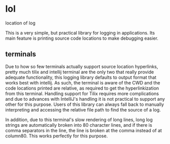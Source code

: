 # lol

location of log

This is a very simple, but practical library for logging in applications. Its
main feature is printing source code locations to make debugging easier.

## terminals

Due to how so few terminals actually support source location hyperlinks, pretty much tilix and intellij terminal are 
the only two that really provide adequate functionality, this logging library defaults to output format that works 
best with intellij. As such, the terminal is aware of the CWD and the code locations printed are relative, as 
required to get the hyperlinkization from this terminal. Handling support for Tilix requires more complications and 
due to advances with IntelliJ's handling it is not practical to support any other for this purpose. Users of this 
library can always fall back to manually interpreting and accessing the relative file path to find the source of a log.

In addition, due to this terminal's slow rendering of long lines, long log strings are automatically broken into 80 
character lines, and if there is comma separators in the line, the line is broken at the comma instead of at column80. This works perfectly for this purpose.